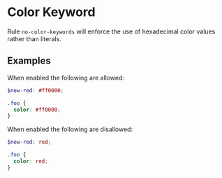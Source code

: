 # Color Keyword

Rule `no-color-keywords` will enforce the use of hexadecimal color values rather than literals.

## Examples

When enabled the following are allowed:

```scss
$new-red: #ff0000;

.foo {
  color: #ff0000;
}

```

When enabled the following are disallowed:

```scss
$new-red: red;

.foo {
  color: red;
}
```
